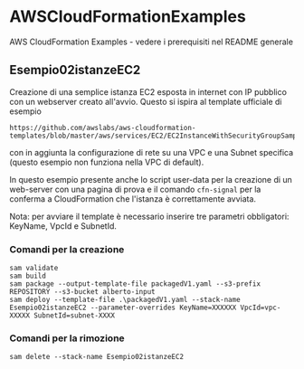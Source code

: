 # AWSCloudFormationExamples
AWS CloudFormation Examples - vedere i prerequisiti nel README generale

## Esempio02istanzeEC2
Creazione di una semplice istanza EC2 esposta in internet con IP pubblico con un webserver creato all'avvio.
Questo si ispira al template ufficiale di esempio
```
https://github.com/awslabs/aws-cloudformation-templates/blob/master/aws/services/EC2/EC2InstanceWithSecurityGroupSample.yaml
```
con in aggiunta la configurazione di rete su una VPC e una Subnet specifica (questo esempio non funziona nella VPC di default).


In questo esempio presente anche lo script user-data per la creazione di un web-server con una pagina di prova e il comando ```cfn-signal``` per la conferma a CloudFormation che l'istanza è correttamente avviata.


Nota: per avviare il template è necessario inserire tre parametri obbligatori: KeyName, VpcId e SubnetId.


### Comandi per la creazione
```
sam validate
sam build
sam package --output-template-file packagedV1.yaml --s3-prefix REPOSITORY --s3-bucket alberto-input
sam deploy --template-file .\packagedV1.yaml --stack-name Esempio02istanzeEC2 --parameter-overrides KeyName=XXXXXX VpcId=vpc-XXXXX SubnetId=subnet-XXXX
```

### Comandi per la rimozione
```
sam delete --stack-name Esempio02istanzeEC2
```
